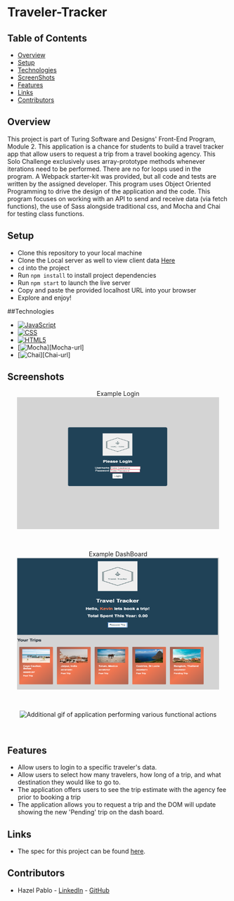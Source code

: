 # Traveler-Tracker

## Table of Contents
- [Overview](#Overview)
- [Setup](#Setup)
- [Technologies](#Technologies)
- [ScreenShots](#ScreenShots)
- [Features](#Features)
- [Links](#Links)
- [Contributors](#Contributors)



## Overview
This project is part of Turing Software and Designs' Front-End Program, Module 2. This application is a chance for students to build a travel tracker app that allow users to request a trip from a travel booking agency. This Solo Challenge exclusively uses array-prototype methods whenever iterations need to be performed. There are no for loops used in the program. A Webpack starter-kit was provided, but all code and tests are written by the assigned developer.  This program uses Object Oriented Programming to drive the design of the application and the code. This program focuses on working with an API to send and receive data (via fetch functions), the use of Sass alongside traditional css, and Mocha and Chai for testing class functions.


## Setup
- Clone this repository to your local machine
- Clone the Local server as well to view client data [Here](https://github.com/turingschool-examples/travel-tracker-api)
- `cd` into the project
- Run `npm install` to install project dependencies
- Run `npm start` to launch the live server
- Copy and paste the provided localhost URL into your browser
- Explore and enjoy!

##Technologies
* [![JavaScript][JavaScript.com]][JavaScript-url]
* [![CSS][w3.org/Style/CSS/Overview.en.html]][CSS-url]
* [![HTML5][w3.org]][HTML-url]
* [![Mocha][https://mochajs.org/]][Mocha-url]
* [![Chai][https://www.chaijs.com/]][Chai-url]

## Screenshots
<p align="center">Example Login</br>
  <img width="460" height="300" src="src/images/Login.png" alt="Screenshot of login screen">
</p>
<br/>
<p align="center">Example DashBoard</br>
  <img width="460" height="300" src="src/images/Dashboard.png" alt="Screenshot of dashboard">
</p>
<br/>
<p align="center">
    <img width="500" src="https://media.giphy.com/media/uZNsWVOCYEVJDSbOio/giphy.gif" alt="Additional gif of application performing various functional actions">
</p>
<br/>


## Features
- Allow users to login to a specific traveler's data.
- Allow users to select how many travelers, how long of a trip, and what destination they would like to go to.
- The application offers users to see the trip estimate with the agency fee prior to booking a trip
- The application allows you to request a trip and the DOM will update showing the new 'Pending' trip on the dash board.


## Links
- The spec for this project can be found [here](https://github.com/Hpablo08/travel-tracker-project).


## Contributors
- Hazel Pablo - [LinkedIn](https://www.linkedin.com/in/hazel-pablo-704779245/) - [GitHub](https://github.com/Hpablo08)

<!-- MARKDOWN LINKS & IMAGES -->
[linkedin-shield]: https://img.shields.io/badge/-LinkedIn-black.svg?style=for-the-badge&logo=linkedin&colorB=555
[linkedin-url]: https://linkedin.com/in/matthew-press-813961246/
[product-demo]: images/demo.gif
[JavaScript.com]: https://img.shields.io/badge/-JavaScript-yellow
[JavaScript-url]: https://www.javascript.com/
[w3.org/Style/CSS/Overview.en.html]: https://img.shields.io/badge/-CSS-blue
[CSS-url]: https://www.w3.org/Style/CSS/Overview.en.html
[w3.org]: https://img.shields.io/badge/-HTML5-red
[HTML-url]: https://www.w3.org/
[Mocha-url]: https://mochajs.org/
[https://mochajs.org/]: https://img.shields.io/badge/Mocha-8D6748?style=for-the-badge&logo=Mocha&logoColor=white
[Chai-url]: https://www.chaijs.com/
[https://www.chaijs.com/]: https://img.shields.io/badge/Chai-A30701?style=for-the-badge&logo=chai&logoColor=white
